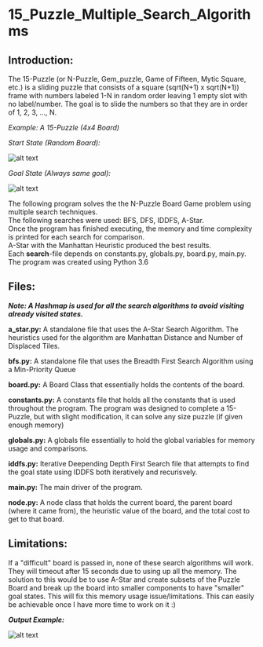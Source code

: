# 15_Puzzle_Multiple_Search_Algorithms

## Introduction:

The 15-Puzzle (or N-Puzzle, Gem_puzzle, Game of Fifteen, Mytic Square, etc.) is a sliding puzzle that consists of a square (sqrt(N+1) x sqrt(N+1)) frame with numbers labeled 1-N in random order leaving 1 empty slot with no label/number. The goal is to slide the numbers so that they are in order of 1, 2, 3, ..., N.

*Example: A 15-Puzzle (4x4 Board)*

*Start State (Random Board):*

![alt text](https://i.imgur.com/4Vriihw.png)

*Goal State (Always same goal):*

![alt text](https://i.imgur.com/Zn0DIbr.png)

The following program solves the the N-Puzzle Board Game problem using multiple search techniques. </br>
The following searches were used: BFS, DFS, IDDFS, A-Star. </br>
Once the program has finished executing, the memory and time complexity is printed for each search for comparison. </br>
A-Star with the Manhattan Heuristic produced the best results. </br>
Each __search__-file depends on constants.py, globals.py, board.py, main.py. </br> 
The program was created using Python 3.6 </br>

## Files:
*__Note: A Hashmap is used for all the search algorithms to avoid visiting already visited states.__*

__a_star.py:__ A standalone file that uses the A-Star Search Algorithm. The heuristics used for the algorithm are Manhattan Distance and Number of Displaced Tiles.

__bfs.py:__ A standalone file that uses the Breadth First Search Algorithm using a Min-Priority Queue

__board.py:__ A Board Class that essentially holds the contents of the board.

__constants.py:__ A constants file that holds all the constants that is used throughout the program. The program was designed to complete a 15-Puzzle, but with slight modification, it can solve any size puzzle (if given enough memory)

__globals.py:__ A globals file essentially to hold the global variables for memory usage and comparisons.

__iddfs.py:__ Iterative Deepending Depth First Search file that attempts to find the goal state using IDDFS both iteratively and recurisvely.

__main.py:__ The main driver of the program.

__node.py:__ A node class that holds the current board, the parent board (where it came from), the heuristic value of the board, and the total cost to get to that board.

## Limitations:
If a "difficult" board is passed in, none of these search algorithms will work. They will timeout after 15 seconds due to using up all the memory.
The solution to this would be to use A-Star and create subsets of the Puzzle Board and break up the board into smaller components to have "smaller" goal states. This will fix this memory usage issue/limitations. This can easily be achievable once I have more time to work on it :)

__*Output Example:*__

![alt text](https://i.imgur.com/AdNluz3.png)

